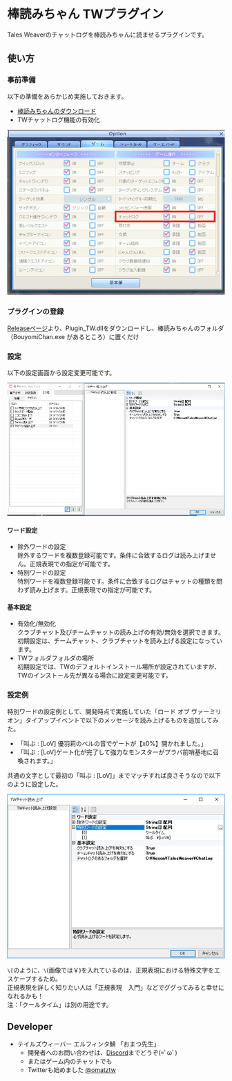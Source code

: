 # 棒読みちゃん TWプラグイン

Tales Weaverのチャットログを棒読みちゃんに読ませるプラグインです。

## 使い方

### 事前準備  

以下の準備をあらかじめ実施しておきます。

* [棒読みちゃんのダウンロード](http://chi.usamimi.info/Program/Application/BouyomiChan/)
* TWチャットログ機能の有効化

![チャットログ有効化](chat_log.png)

### プラグインの登録

[Releaseページ](https://github.com/omatztw/BouyomiChan_TW_Plugin/releases)より、Plugin_TW.dllをダウンロードし、棒読みちゃんのフォルダ（BouyomiChan.exe があるところ）に置くだけ

### 設定

以下の設定画面から設定変更可能です。

![設定画面](settings.png)

#### ワード設定

* 除外ワードの設定  
除外するワードを複数登録可能です。条件に合致するログは読み上げません。正規表現での指定が可能です。
* 特別ワードの設定  
特別ワードを複数登録可能です。条件に合致するログはチャットの種類を問わず読み上げます。正規表現での指定が可能です。

#### 基本設定

* 有効化/無効化  
クラブチャット及びチームチャットの読み上げの有効/無効を選択できます。初期設定は、チームチャット、クラブチャットを読み上げる設定になっています。
* TWフォルダフォルダの場所  
初期設定では、TWのデフォルトインストール場所が設定されていますが、TWのインストール先が異なる場合に設定変更可能です。

### 設定例

特別ワードの設定例として、開発時点で実施していた「ロード オブ ヴァーミリオン」タイアップイベントで以下のメッセージを読み上げるものを追加してみた。

* 「叫ぶ : [LoV] 優羽莉のベルの音でゲートが【x0%】開かれました。」
* 「叫ぶ : [LoV]ゲート化が完了して強力なモンスターがプラバ前哨基地に召喚されます。」

共通の文字として最初の「叫ぶ : [LoV]」までマッチすれば良さそうなので以下のように設定した。

![LoV例](settings_example.png)

`\[`のように、`\`(画像では￥)を入れているのは、正規表現における特殊文字をエスケープするため。  
正規表現を詳しく知りたい人は「正規表現　入門」などでググってみると幸せになれるかも！  
注：「クールタイム」は別の用途です。


## Developer

* テイルズウィーバー エルフィンタ鯖 「おまつ先生」
    * 開発者へのお問い合わせは、[Discord](https://discord.gg/ksFC4rP)までどうぞ(=ﾟωﾟ)
    * またはゲーム内のチャットでも
    * Twitterも始めました [@omatztw](https://twitter.com/omatztw)

